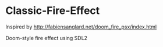 # Classic-Fire-Effect
Inspired by http://fabiensanglard.net/doom_fire_psx/index.html

Doom-style fire effect using SDL2
